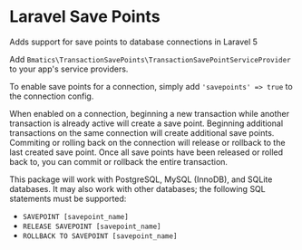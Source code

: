 # Laravel Save Points
Adds support for save points to database connections in Laravel 5

Add `Bmatics\TransactionSavePoints\TransactionSavePointServiceProvider` to your app's service providers.

To enable save points for a connection, simply add `'savepoints' => true` to the connection config.

When enabled on a connection, beginning a new transaction while another transaction is already active will create a save point.  Beginning additional transactions on the same connection will create additional save points.  Commiting or rolling back on the connection will release or rollback to the last created save point. Once all save points have been released or rolled back to, you can commit or rollback the entire transaction.

This package will work with PostgreSQL, MySQL (InnoDB), and SQLite databases.  It may also work with other databases; the following SQL statements must be supported:
- `SAVEPOINT [savepoint_name]`
- `RELEASE SAVEPOINT [savepoint_name]`
- `ROLLBACK TO SAVEPOINT [savepoint_name]`
